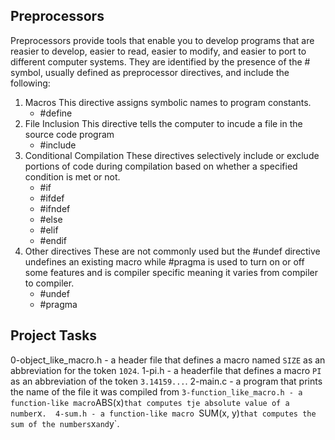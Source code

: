 ## Preprocessors
Preprocessors provide tools that enable you to develop programs that are reasier to develop, easier to read, easier to modify, and easier to port to different computer systems. 
They are identified by the presence of the # symbol, usually defined as preprocessor directives, and include the following:
1. Macros
   This directive assigns symbolic names to program constants. 
	* #define
2. File Inclusion
   This directive tells the computer to incude a file in the source code program
	* #include
3. Conditional Compilation
   These directives selectively include or exclude portions of code during compilation based on whether a specified condition is met or not.
	* #if
	* #ifdef
	* #ifndef
	* #else
	* #elif
	* #endif
4. Other directives
   These are not commonly used but the #undef directive undefines an existing macro while #pragma is used to turn on or off some features and is compiler specific meaning it varies from compiler to compiler.
	* #undef
	* #pragma

## Project Tasks
0-object_like_macro.h - a header file that defines a macro named `SIZE` as an abbreviation for the token `1024`.
1-pi.h - a headerfile that defines a macro `PI` as an abbreviation of the token `3.14159...`.
2-main.c - a program that prints the name of the file it was compiled from
`
3-function_like_macro.h - a function-like macro `ABS(x)` that computes tje absolute value of a number `x`. 
4-sum.h - a function-like macro `SUM(x, y)` that computes the sum of the numbers `x` and `y`.
